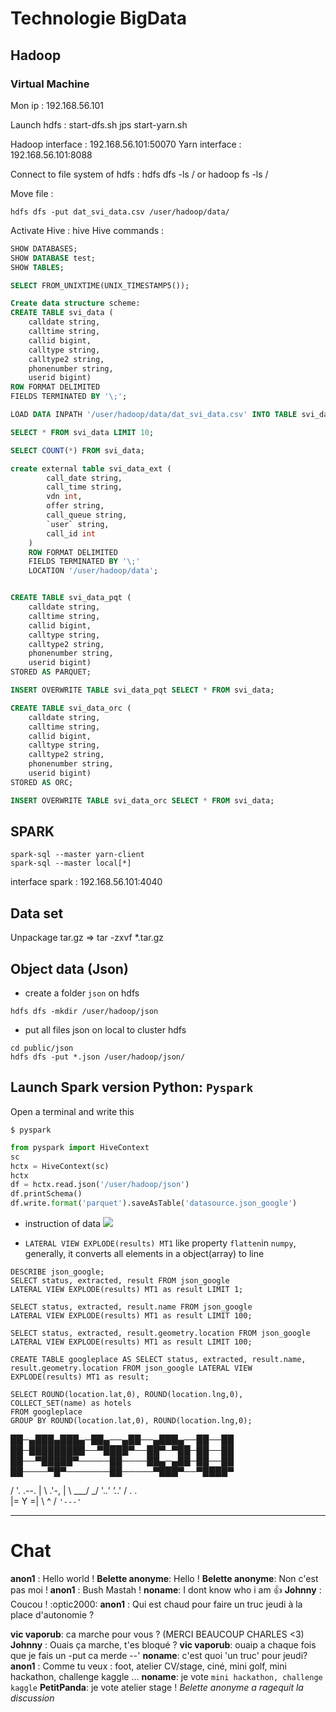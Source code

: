 # Technologie BigData

## Hadoop

### Virtual Machine
Mon ip : 192.168.56.101


Launch hdfs : 
start-dfs.sh
jps
start-yarn.sh

Hadoop interface : 192.168.56.101:50070
Yarn interface : 192.168.56.101:8088

Connect to file system of hdfs :
hdfs dfs -ls /
or
hadoop fs -ls /

Move file :
```terminal
hdfs dfs -put dat_svi_data.csv /user/hadoop/data/
```
Activate Hive :
hive
Hive commands :
```SQL
SHOW DATABASES;
SHOW DATABASE test;
SHOW TABLES;

SELECT FROM_UNIXTIME(UNIX_TIMESTAMP5());

Create data structure scheme:
CREATE TABLE svi_data (
    calldate string,
    calltime string,
    callid bigint,
    calltype string,
    calltype2 string,
    phonenumber string,
    userid bigint)
ROW FORMAT DELIMITED
FIELDS TERMINATED BY '\;';

LOAD DATA INPATH '/user/hadoop/data/dat_svi_data.csv' INTO TABLE svi_data;

SELECT * FROM svi_data LIMIT 10;

SELECT COUNT(*) FROM svi_data;

create external table svi_data_ext (
        call_date string,
        call_time string,
        vdn int,
        offer string,
        call_queue string,
        `user` string,
        call_id int
    )
	ROW FORMAT DELIMITED
	FIELDS TERMINATED BY '\;'
	LOCATION '/user/hadoop/data';


CREATE TABLE svi_data_pqt (
    calldate string,
    calltime string,
    callid bigint,
    calltype string,
    calltype2 string,
    phonenumber string,
    userid bigint)
STORED AS PARQUET;

INSERT OVERWRITE TABLE svi_data_pqt SELECT * FROM svi_data;

CREATE TABLE svi_data_orc (
    calldate string,
    calltime string,
    callid bigint,
    calltype string,
    calltype2 string,
    phonenumber string,
    userid bigint)
STORED AS ORC;

INSERT OVERWRITE TABLE svi_data_orc SELECT * FROM svi_data;

```

## SPARK
```terminal
spark-sql --master yarn-client
spark-sql --master local[*]
```
interface spark : 192.168.56.101:4040

## Data set
Unpackage tar.gz => tar -zxvf *.tar.gz

## Object data (Json)
- create a folder `json` on hdfs
```terminal
hdfs dfs -mkdir /user/hadoop/json
```
- put all files json on local to cluster hdfs
```terminal
cd public/json
hdfs dfs -put *.json /user/hadoop/json/
```

## Launch Spark version Python: `Pyspark`
Open a terminal and write this
```terminal
$ pyspark
```

```Python
from pyspark import HiveContext 
sc
hctx = HiveContext(sc)
hctx
df = hctx.read.json('/user/hadoop/json')
df.printSchema()
df.write.format('parquet').saveAsTable('datasource.json_google')
```
- instruction of data
![](https://i.imgur.com/o1s6niv.png)

- `LATERAL VIEW EXPLODE(results) MT1` like property `flatten`in `numpy`, generally, it converts all elements in a object(array) to line 
```hive
DESCRIBE json_google;
SELECT status, extracted, result FROM json_google
LATERAL VIEW EXPLODE(results) MT1 as result LIMIT 1;

SELECT status, extracted, result.name FROM json_google
LATERAL VIEW EXPLODE(results) MT1 as result LIMIT 100;

SELECT status, extracted, result.geometry.location FROM json_google
LATERAL VIEW EXPLODE(results) MT1 as result LIMIT 100;

CREATE TABLE googleplace AS SELECT status, extracted, result.name, result.geometry.location FROM json_google LATERAL VIEW EXPLODE(results) MT1 as result;

SELECT ROUND(location.lat,0), ROUND(location.lng,0),
COLLECT_SET(name) as hotels
FROM googleplace
GROUP BY ROUND(location.lat,0), ROUND(location.lng,0);
```

██─▄███▄███▄─██▄──▄██──▄███▄──██──██
██─█████████──▀████▀──██▀─▀██─██──██
██──▀█████▀─────██────██▄─▄██─██──██
██────▀█▀───────██─────▀███▀──▀████▀ 

 / '.        .--.
 |   \     .'-,  |
 \    \___/    \_/
  '._.'   '._.'
    /  . .  \
    |=  Y  =|
    \   ^   /
     `'---'`
     

---

# Chat
**anon1** : Hello world !
**Belette anonyme**: Hello !
**Belette anonyme**: Non c'est pas moi !
**anon1** : Bush Mastah !
**noname**: I dont know who i am :+1:
**Johnny** : Coucou ! :optic2000:
**anon1** : Qui est chaud pour faire un truc jeudi à la place d'autonomie ?

**vic vaporub**: ca marche pour vous ? (MERCI BEAUCOUP CHARLES <3)
**Johnny** : Ouais ça marche, t'es bloqué ?
**vic vaporub**: ouaip a chaque fois que je fais un -put ca merde --'
**noname**: c'est quoi 'un truc' pour jeudi?
**anon1** : Comme tu veux : foot, atelier CV/stage, ciné, mini golf, mini hackathon, challenge kaggle ...
**noname**: je vote `mini hackathon, challenge kaggle`
**PetitPanda**: je vote atelier stage !
*Belette anonyme a ragequit la discussion*
